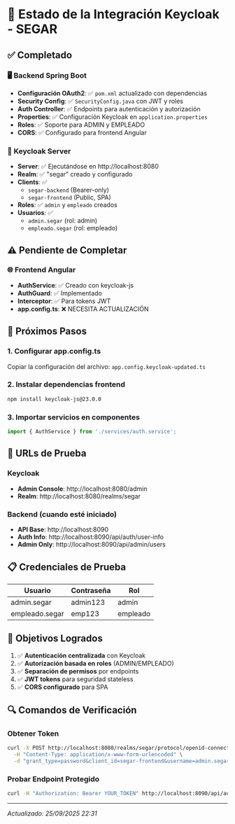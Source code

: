 # 🔐 Estado de la Integración Keycloak - SEGAR

## ✅ Completado

### 🖥️ Backend Spring Boot
- **Configuración OAuth2**: ✅ `pom.xml` actualizado con dependencias
- **Security Config**: ✅ `SecurityConfig.java` con JWT y roles
- **Auth Controller**: ✅ Endpoints para autenticación y autorización
- **Properties**: ✅ Configuración Keycloak en `application.properties`
- **Roles**: ✅ Soporte para ADMIN y EMPLEADO
- **CORS**: ✅ Configurado para frontend Angular

### 🔧 Keycloak Server
- **Server**: ✅ Ejecutándose en http://localhost:8080
- **Realm**: ✅ "segar" creado y configurado
- **Clients**: ✅ 
  - `segar-backend` (Bearer-only)
  - `segar-frontend` (Public, SPA)
- **Roles**: ✅ `admin` y `empleado` creados
- **Usuarios**: ✅ 
  - `admin.segar` (rol: admin)
  - `empleado.segar` (rol: empleado)

## ⚠️ Pendiente de Completar

### 🌐 Frontend Angular
- **AuthService**: ✅ Creado con keycloak-js
- **AuthGuard**: ✅ Implementado
- **Interceptor**: ✅ Para tokens JWT
- **app.config.ts**: ❌ NECESITA ACTUALIZACIÓN

## 🚀 Próximos Pasos

### 1. Configurar app.config.ts
Copiar la configuración del archivo: `app.config.keycloak-updated.ts`

### 2. Instalar dependencias frontend
```bash
npm install keycloak-js@23.0.0
```

### 3. Importar servicios en componentes
```typescript
import { AuthService } from './services/auth.service';
```

## 🔧 URLs de Prueba

### Keycloak
- **Admin Console**: http://localhost:8080/admin
- **Realm**: http://localhost:8080/realms/segar

### Backend (cuando esté iniciado)
- **API Base**: http://localhost:8090
- **Auth Info**: http://localhost:8090/api/auth/user-info
- **Admin Only**: http://localhost:8090/api/admin/users

## 📋 Credenciales de Prueba

| Usuario | Contraseña | Rol |
|---------|-----------|-----|
| admin.segar | admin123 | admin |
| empleado.segar | emp123 | empleado |

## 🎯 Objetivos Logrados

1. ✅ **Autenticación centralizada** con Keycloak
2. ✅ **Autorización basada en roles** (ADMIN/EMPLEADO)
3. ✅ **Separación de permisos** por endpoints
4. ✅ **JWT tokens** para seguridad stateless
5. ✅ **CORS configurado** para SPA

## 🔍 Comandos de Verificación

### Obtener Token
```bash
curl -X POST http://localhost:8080/realms/segar/protocol/openid-connect/token \
  -H "Content-Type: application/x-www-form-urlencoded" \
  -d "grant_type=password&client_id=segar-frontend&username=admin.segar&password=admin123"
```

### Probar Endpoint Protegido
```bash
curl -H "Authorization: Bearer YOUR_TOKEN" http://localhost:8090/api/auth/user-info
```

---
*Actualizado: 25/09/2025 22:31*